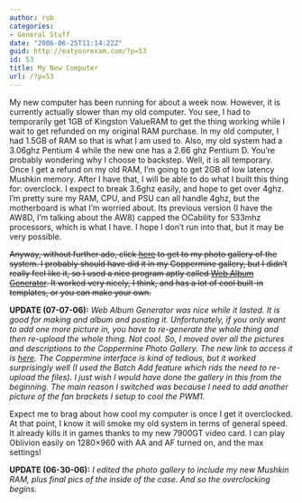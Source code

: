 ```yaml
---
author: rob
categories:
- General Stuff
date: "2006-06-25T11:14:22Z"
guid: http://eatyourexam.com/?p=53
id: 53
title: My New Computer
url: /?p=53
---
```

My new computer has been running for about a week now. However, it is currently actually slower than my old computer. You see, I had to temporarily get 1GB of Kingston ValueRAM to get the thing working while I wait to get refunded on my original RAM purchase. In my old computer, I had 1.5GB of RAM so that is what I am used to. Also, my old system had a 3.06ghz Pentium 4 while the new one has a 2.66 ghz Pentium D. You&#8217;re probably wondering why I choose to backstep. Well, it is all temporary. Once I get a refund on my old RAM, I&#8217;m going to get 2GB of low latency Mushkin memory. After I have that, I will be able to do what I built this thing for: overclock. I expect to break 3.6ghz easily, and hope to get over 4ghz. I&#8217;m pretty sure my RAM, CPU, and PSU can all handle 4ghz, but the motherboard is what I&#8217;m worried about. Its previous version (I have the AW8D, I&#8217;m talking about the AW8) capped the OCability for 533mhz processors, which is what I have. I hope I don&#8217;t run into that, but it may be very possible.

<strike>Anyway, without further ado, click <a title="New Computer Build Photo Gallery" target="_blank" href="http://eatyourexam.com/my-sites/NewComputerBuild/">here</a> to get to my photo gallery of the system. I probably should have did it in my Coppermine gallery, but I didn&#8217;t really feel like it, so I used a nice program aptly called <a title="Web Album Generator Download" target="_blank" href="http://www.ornj.net/webalbum/">Web Album Generator</a>. It worked very nicely, I think, and has a lot of cool built-in templates, or you can make your own.</strike>

**UPDATE (07-07-06):** _Web Album Generator was nice while it lasted. It is good for making and album and posting it. Unfortunately, if you only want to add one more picture in, you have to re-generate the whole thing and then re-upload the whole thing. Not cool. So, I moved over all the pictures and descriptions to the Coppermine Photo Gallery. The new link to access it is <a title="New Computer Build Photos" target="_blank" href="http://www.eatyourexam.com/photos/thumbnails.php?album=2">here</a>. The Coppermine interface is kind of tedious, but it worked surprisingly well (I used the Batch Add feature which rids the need to re-upload the files). I just wish I would have done the gallery in this from the beginning. The main reason I switched was because I need to add another picture of the fan brackets I setup to cool the PWM1._

Expect me to brag about how cool my computer is once I get it overclocked. At that point, I know it will smoke my old system in terms of general speed. It already kills it in games thanks to my new 7900GT video card. I can play Oblivion easily on 1280&#215;960 with AA and AF turned on, and the max settings!

**UPDATE (06-30-06):** _I edited the photo gallery to include my new Mushkin RAM, plus final pics of the inside of the case. And so the overclocking begins._